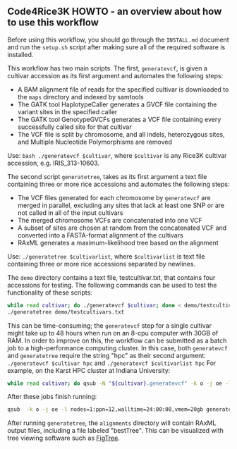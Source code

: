 ## Code4Rice3K HOWTO - an overview about how to use this workflow

Before using this workflow, you should go through the `INSTALL.md` document and run the `setup.sh` script after making sure all of the required software is installed. 

This workflow has two main scripts. 
The first, `generatevcf`, is given a cultivar accession as its first argument and automates the following steps:
- A BAM alignment file of reads for the specified cultivar is downloaded to the `maps` directory and indexed by samtools
- The GATK tool HaplotypeCaller generates a GVCF file containing the variant sites in the specified caller
- The GATK tool GenotypeGVCFs generates a VCF file containing every successfully called site for that cultivar
- The VCF file is split by chromosome, and all indels, heterozygous sites, and Multiple Nucleotide Polymorphisms are removed

Use: `bash ./generatevcf $cultivar`, where `$cultivar` is any Rice3K cultivar accession, e.g. IRIS_313-10603. 

The second script `generatetree`, takes as its first argument a text file containing three or more rice accessions and automates the following steps:
- The VCF files generated for each chromosome by `generatevcf` are merged in parallel, excluding any sites that lack at least one SNP or are not called in all of the input cultivars
- The merged chromosome VCFs are concatenated into one VCF
- A subset of sites are chosen at random from the concatenated VCF and converted into a FASTA-format alignment of the cultivars
- RAxML generates a maximum-likelihood tree based on the alignment

Use: `./generatetree $cultivarlist`, where `$cultivarlist` is text file containing three or more rice accessions separated by newlines.

The `demo` directory contains a text file, testcultivar.txt, that contains four accessions for testing.
The following commands can be used to test the functionality of these scripts:
```bash
while read cultivar; do ./generatevcf $cultivar; done < demo/testcultivars.txt  
./generatetree demo/testcultivars.txt
```

This can be time-consuming; the `generatevcf` step for a single cultivar might take up to 48 hours when run on an 8-cpu computer with 30GB of RAM.
In order to improve on this, the workflow can be submitted as a batch job to a high-performance computing cluster.
In this case, both `generatevcf` and `generatetree` require the string "hpc" as their second argument: `./generatevcf $cultivar hpc` and `./generatevcf $cultivarlist hpc`
For example, on the Karst HPC cluster at Indiana University:
```bash
while read cultivar; do qsub -N "${cultivar}.generatevcf" -k o -j oe -l nodes=1:ppn=12,walltime=24:00:00,vmem=20gb generatevcf -F "$cultivar hpc"; done < demo/testcultivars.txt
```

After these jobs finish running:
```bash
qsub  -k o -j oe -l nodes=1:ppn=12,walltime=24:00:00,vmem=20gb generatetree -F '${PBS_O_WORKDIR}/demo/testcultivars.txt hpc'
```

After running `generatetree`, the `alignments` directory will contain RAxML output files, including a file labeled "bestTree".
This can be visualized with tree viewing software such as [FigTree](http://tree.bio.ed.ac.uk/software/figtree/).
